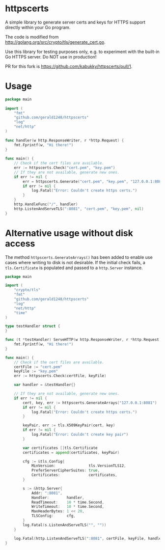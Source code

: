 # httpscerts
A simple library to generate server certs and keys for HTTPS support directly within your Go program.

The code is modified from http://golang.org/src/crypto/tls/generate_cert.go.

Use this library for testing purposes only, e.g. to experiment with the built-in Go HTTPS server. Do NOT use in production!

PR for this fork is https://github.com/kabukky/httpscerts/pull/1.

# Usage

```go
package main
    
import (
    "fmt"
    "github.com/gerald1248/httpscerts"
    "log"
    "net/http"
)
    
func handler(w http.ResponseWriter, r *http.Request) {
    fmt.Fprintf(w, "Hi there!")
}
    
func main() {
    // Check if the cert files are available.
    err := httpscerts.Check("cert.pem", "key.pem")
    // If they are not available, generate new ones.
    if err != nil {
        err = httpscerts.Generate("cert.pem", "key.pem", "127.0.0.1:8081")
        if err != nil {
            log.Fatal("Error: Couldn't create https certs.")
        }
    }
    http.HandleFunc("/", handler)
    http.ListenAndServeTLS(":8081", "cert.pem", "key.pem", nil)
}
```

# Alternative usage without disk access

The method `httpscerts.GenerateArrays()` has been added to enable use cases where writing to disk is not desirable. If the initial check fails, a `tls.Certificate` is populated and passed to a `http.Server` instance.

```go
package main

import (
	"crypto/tls"
	"fmt"
	"github.com/gerald1248/httpscerts"
	"log"
	"net/http"
	"time"
)

type testHandler struct {
}

func (t *testHandler) ServeHTTP(w http.ResponseWriter, r *http.Request) {
	fmt.Fprintf(w, "Hi there!")
}

func main() {
	// Check if the cert files are available.
	certFile := "cert.pem"
	keyFile := "key.pem"
	err := httpscerts.Check(certFile, keyFile)

	var handler = &testHandler{}

	// If they are not available, generate new ones.
	if err != nil {
		cert, key, err := httpscerts.GenerateArrays("127.0.0.1:8081")
		if err != nil {
			log.Fatal("Error: Couldn't create https certs.")
		}

		keyPair, err := tls.X509KeyPair(cert, key)
		if err != nil {
			log.Fatal("Error: Couldn't create key pair")
		}

		var certificates []tls.Certificate
		certificates = append(certificates, keyPair)

		cfg := &tls.Config{
			MinVersion:               tls.VersionTLS12,
			PreferServerCipherSuites: true,
			Certificates:             certificates,
		}

		s := &http.Server{
			Addr: ":8081",
			Handler:        handler,
			ReadTimeout:    10 * time.Second,
			WriteTimeout:   10 * time.Second,
			MaxHeaderBytes: 1 << 20,
			TLSConfig:      cfg,
		}
		log.Fatal(s.ListenAndServeTLS("", ""))
	}

	log.Fatal(http.ListenAndServeTLS(":8081", certFile, keyFile, handler))
}

```

